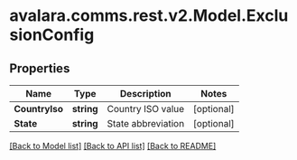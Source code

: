 
# avalara.comms.rest.v2.Model.ExclusionConfig

## Properties

Name | Type | Description | Notes
------------ | ------------- | ------------- | -------------
**CountryIso** | **string** | Country ISO value | [optional] 
**State** | **string** | State abbreviation | [optional] 

[[Back to Model list]](../README.md#documentation-for-models)
[[Back to API list]](../README.md#documentation-for-api-endpoints)
[[Back to README]](../README.md)

